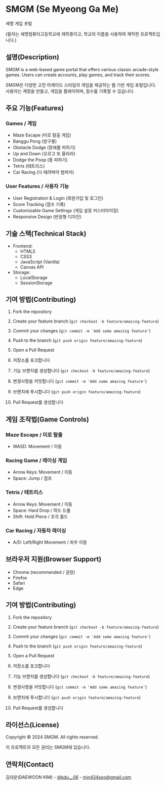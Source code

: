 


# SMGM (Se Myeong Ga Me)
세명 게임 포털

(필자는 세명컴퓨터고등학교에 재학중이고, 학교의 이름을 사용하여 제작한 프로젝트입니다.)


## 설명(Description)
SMGM is a web-based game portal that offers various classic arcade-style games. Users can create accounts, play games, and track their scores.

SMGM은 다양한 고전 아케이드 스타일의 게임을 제공하는 웹 기반 게임 포털입니다. 사용자는 계정을 만들고, 게임을 플레이하며, 점수를 기록할 수 있습니다.


## 주요 기능(Features)
### Games / 게임
- Maze Escape (미로 탈출 게임)
- Banggu Pong (방구퐁)
- Obstacle Dodge (장애물 피하기)
- Up and Down (오르고 또 올라라)
- Dodge the Poop (똥 피하기)
- Tetris (테트리스)
- Car Racing (다 때려박어 범퍼카)

### User Features / 사용자 기능
- User Registration & Login (회원가입 및 로그인)
- Score Tracking (점수 기록)
- Customizable Game Settings (게임 설정 커스터마이징)
- Responsive Design (반응형 디자인)


## 기술 스택(Technical Stack)
- Frontend:
  - HTML5
  - CSS3
  - JavaScript (Vanilla)
  - Canvas API
- Storage:
  - LocalStorage
  - SessionStorage


## 기여 방법(Contributing)
1. Fork the repository
2. Create your feature branch (`git checkout -b feature/amazing-feature`)
3. Commit your changes (`git commit -m 'Add some amazing feature'`)
4. Push to the branch (`git push origin feature/amazing-feature`)
5. Open a Pull Request

1. 저장소를 포크합니다
2. 기능 브랜치를 생성합니다 (`git checkout -b feature/amazing-feature`)
3. 변경사항을 커밋합니다 (`git commit -m 'Add some amazing feature'`)
4. 브랜치에 푸시합니다 (`git push origin feature/amazing-feature`)
5. Pull Request를 생성합니다


## 게임 조작법(Game Controls)
### Maze Escape / 미로 탈출
- WASD: Movement / 이동

### Racing Game / 레이싱 게임
- Arrow Keys: Movement / 이동
- Space: Jump / 점프

### Tetris / 테트리스
- Arrow Keys: Movement / 이동
- Space: Hard Drop / 하드 드롭
- Shift: Hold Piece / 조각 홀드

### Car Racing / 자동차 레이싱
- A/D: Left/Right Movement / 좌우 이동


## 브라우저 지원(Browser Support)
- Chrome (recommended / 권장)
- Firefox
- Safari
- Edge


## 기여 방법(Contributing)
1. Fork the repository
2. Create your feature branch (`git checkout -b feature/amazing-feature`)
3. Commit your changes (`git commit -m 'Add some amazing feature'`)
4. Push to the branch (`git push origin feature/amazing-feature`)
5. Open a Pull Request

1. 저장소를 포크합니다
2. 기능 브랜치를 생성합니다 (`git checkout -b feature/amazing-feature`)
3. 변경사항을 커밋합니다 (`git commit -m 'Add some amazing feature'`)
4. 브랜치에 푸시합니다 (`git push origin feature/amazing-feature`)
5. Pull Request를 생성합니다


## 라이선스(License)
Copyright © 2024 SMGM. All rights reserved.

이 프로젝트의 모든 권리는 SMGM에 있습니다.


## 연락처(Contact)
김대운(DAEWOON KIM) - [@kdu._.06](https://www.instagram.com/kdu._.06/) - min434soo@gmail.com
